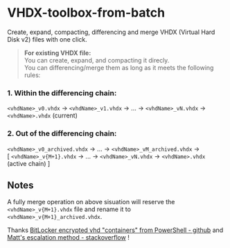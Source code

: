 # VHDX-toolbox-from-batch
Create, expand, compacting, differencing and merge VHDX (Virtual Hard Disk v2) files with one click.

> **For existing VHDX file:** \
> You can create, expand, and compacting it direcly. \
> You can differencing/merge them as long as it meets the following rules:
### 1. Within the differencing chain:
`<vhdName>_v0.vhdx` → `<vhdName>_v1.vhdx` → ... → `<vhdName>_vN.vhdx` → `<vhdName>.vhdx` (current)
### 2. Out of the differencing chain:
`<vhdName>_v0_archived.vhdx` → ... → `<vhdName>_vM_archived.vhdx` → \
[ `<vhdName>_v{M+1}.vhdx` → ... → `<vhdName>_vN.vhdx` → `<vhdName>.vhdx` (active chain) ]

## Notes
A fully merge operation on above sisuation will reserve the `<vhdName>_v{M+1}.vhdx` file and rename it to `<vhdName>_v{M+1}_archived.vhdx`.

Thanks [BitLocker encrypted vhd "containers" from PowerShell - github](https://github.com/neil-sabol/bitlocker-encrypted-vhd-from-batch-or-powershell) and [Matt's escalation method - stackoverflow](https://stackoverflow.com/questions/7044985/how-can-i-auto-elevate-my-batch-file-so-that-it-requests-from-uac-administrator) !
